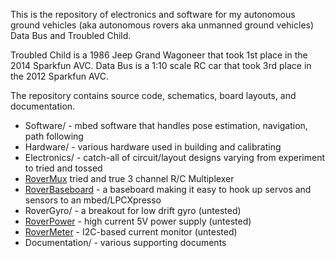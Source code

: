 This is the repository of electronics and software for my autonomous ground vehicles (aka autonomous rovers aka 
unmanned ground vehicles) Data Bus and Troubled Child.

Troubled Child is a 1986 Jeep Grand Wagoneer that took 1st place in the 2014 Sparkfun AVC.
Data Bus is a 1:10 scale RC car that took 3rd place in the 2012 Sparkfun AVC.

The repository contains source code, schematics, board layouts, and documentation.

* Software/ - mbed software that handles pose estimation, navigation, path following
* Hardware/ - various hardware used in building and calibrating
* Electronics/ - catch-all of circuit/layout designs varying from experiment to tried and tossed
* [RoverMux](https://github.com/shimniok/RoverMux) tried and true 3 channel R/C Multiplexer
* [RoverBaseboard](https://github.com/shimniok/RoverBaseboard) - a baseboard making it easy to hook up servos and sensors to an mbed/LPCXpresso
* RoverGyro/ - a breakout for low drift gyro (untested)
* [RoverPower](https://github.com/shimniok/RoverPower) - high current 5V power supply (untested)
* [RoverMeter](https://github.com/shimniok/RoverMeter) - I2C-based current monitor (untested)
* Documentation/ - various supporting documents
